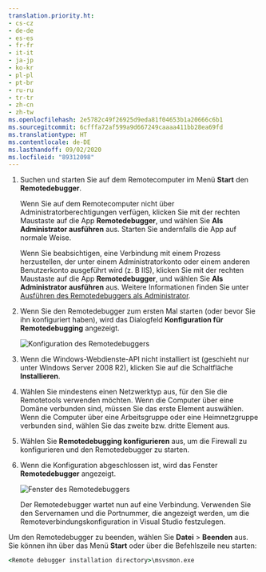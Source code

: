 ```yaml
---
translation.priority.ht:
- cs-cz
- de-de
- es-es
- fr-fr
- it-it
- ja-jp
- ko-kr
- pl-pl
- pt-br
- ru-ru
- tr-tr
- zh-cn
- zh-tw
ms.openlocfilehash: 2e5782c49f26925d9eda81f04653b1a20666c6b1
ms.sourcegitcommit: 6cfffa72af599a9d667249caaaa411bb28ea69fd
ms.translationtype: HT
ms.contentlocale: de-DE
ms.lasthandoff: 09/02/2020
ms.locfileid: "89312098"
---
```

1. Suchen und starten Sie auf dem Remotecomputer im Menü **Start** den **Remotedebugger**. 
   
   Wenn Sie auf dem Remotecomputer nicht über Administratorberechtigungen verfügen, klicken Sie mit der rechten Maustaste auf die App **Remotedebugger**, und wählen Sie **Als Administrator ausführen** aus. Starten Sie andernfalls die App auf normale Weise.

   Wenn Sie beabsichtigen, eine Verbindung mit einem Prozess herzustellen, der unter einem Administratorkonto oder einem anderen Benutzerkonto ausgeführt wird (z. B IIS), klicken Sie mit der rechten Maustaste auf die App **Remotedebugger**, und wählen Sie **Als Administrator ausführen** aus. Weitere Informationen finden Sie unter [Ausführen des Remotedebuggers als Administrator](../remote-debugging-errors-and-troubleshooting.md#run-the-remote-debugger-as-an-administrator).
   
1. Wenn Sie den Remotedebugger zum ersten Mal starten (oder bevor Sie ihn konfiguriert haben), wird das Dialogfeld **Konfiguration für Remotedebugging** angezeigt.  
  
    ![Konfiguration des Remotedebuggers](../media/remotedebuggerconfwizardpage.png "Konfiguration des Remotedebuggers")  
  
1. Wenn die Windows-Webdienste-API nicht installiert ist (geschieht nur unter Windows Server 2008 R2), klicken Sie auf die Schaltfläche **Installieren**.  
  
1. Wählen Sie mindestens einen Netzwerktyp aus, für den Sie die Remotetools verwenden möchten. Wenn die Computer über eine Domäne verbunden sind, müssen Sie das erste Element auswählen. Wenn die Computer über eine Arbeitsgruppe oder eine Heimnetzgruppe verbunden sind, wählen Sie das zweite bzw. dritte Element aus.  
  
1. Wählen Sie **Remotedebugging konfigurieren** aus, um die Firewall zu konfigurieren und den Remotedebugger zu starten.  
  
1. Wenn die Konfiguration abgeschlossen ist, wird das Fenster **Remotedebugger** angezeigt.
  
    ![Fenster des Remotedebuggers](../media/remotedebuggerwindow.png "Fenster des Remotedebuggers")
  
    Der Remotedebugger wartet nun auf eine Verbindung. Verwenden Sie den Servernamen und die Portnummer, die angezeigt werden, um die Remoteverbindungskonfiguration in Visual Studio festzulegen.  
  
Um den Remotedebugger zu beenden, wählen Sie **Datei** > **Beenden** aus. Sie können ihn über das Menü **Start** oder über die Befehlszeile neu starten:  
  
```cmd
<Remote debugger installation directory>\msvsmon.exe
```
